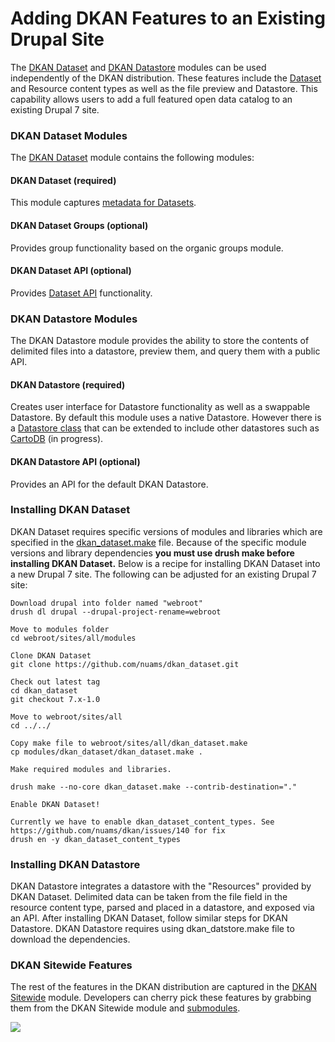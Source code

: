 # Adding DKAN Features to an Existing Drupal Site

The [DKAN Dataset](https://github.com/nuams/dkan_dataset) and [DKAN Datastore](https://github.com/nuams/dkan_datastore) modules can be used independently of the DKAN distribution. These features include the [Dataset](/node/56) and Resource content types as well as the file preview and Datastore. This capability allows users to add a full featured open data catalog to an existing Drupal 7 site.

### DKAN Dataset Modules

The [DKAN Dataset](https://github.com/nuams/dkan_dataset) module contains the following modules:

#### DKAN Dataset (required)

This module captures [metadata for Datasets](http://docs.getdkan.com/what-dataset)<a>.

#### DKAN Dataset Groups (optional)

Provides group functionality based on the organic groups module.

#### DKAN Dataset API (optional)

Provides</a> [Dataset API](/dkan-documentation/dkan-api/dataset-api) functionality.

### DKAN Datastore Modules

The DKAN Datastore module provides the ability to store the contents of delimited files into a datastore, preview them, and query them with a public API.

#### DKAN Datastore (required)

Creates user interface for Datastore functionality as well as a swappable Datastore. By default this module uses a native Datastore. However there is a [Datastore class](https://github.com/nuams/dkan_datastore/blob/7.x-1.x/includes/Datastore.inc) that can be extended to include other datastores such as [CartoDB](https://github.com/nuams/dkan_datastore_cartodb) (in progress).

#### DKAN Datastore API (optional)

Provides an API for the default DKAN Datastore.

### Installing DKAN Dataset

DKAN Dataset requires specific versions of modules and libraries which are specified in the [dkan_dataset.make](https://github.com/nuams/dkan_dataset/blob/7.x-1.x/dkan_dataset.make) file. Because of the specific module versions and library dependencies **you must use drush make before installing DKAN Dataset.** Below is a recipe for installing DKAN Dataset into a new Drupal 7 site. The following can be adjusted for an existing Drupal 7 site:

~~~~
Download drupal into folder named "webroot"
drush dl drupal --drupal-project-rename=webroot

Move to modules folder
cd webroot/sites/all/modules

Clone DKAN Dataset 
git clone https://github.com/nuams/dkan_dataset.git

Check out latest tag
cd dkan_dataset
git checkout 7.x-1.0

Move to webroot/sites/all
cd ../../

Copy make file to webroot/sites/all/dkan_dataset.make
cp modules/dkan_dataset/dkan_dataset.make .

Make required modules and libraries.

drush make --no-core dkan_dataset.make --contrib-destination="."

Enable DKAN Dataset!

Currently we have to enable dkan_dataset_content_types. See https://github.com/nuams/dkan/issues/140 for fix
drush en -y dkan_dataset_content_types
~~~~

### Installing DKAN Datastore

DKAN Datastore integrates a datastore with the "Resources" provided by DKAN Dataset. Delimited data can be taken from the file field in the resource content type, parsed and placed in a datastore, and exposed via an API. After installing DKAN Dataset, follow similar steps for DKAN Datastore. DKAN Datastore requires using dkan_datstore.make file to download the dependencies.

### DKAN Sitewide Features

The rest of the features in the DKAN distribution are captured in the [DKAN Sitewide](https://github.com/nuams/dkan/tree/7.x-1.x/modules/dkan/dkan_sitewide) module. Developers can cherry pick these features by grabbing them from the DKAN Sitewide module and [submodules](https://github.com/nuams/dkan/tree/7.x-1.x/modules/dkan/dkan_sitewide/modules). 

![](http://docs.getdkan.com/sites/default/files/Screen%20Shot%202014-06-01%20at%2012.02.50%20PM.png)